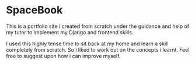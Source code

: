 # SpaceBook
This is a portfolio site i created from scratch under the guidance and help of my tutor to implement my Django and frontend skills.

I used this highly tense time to sit back at my home and learn a skill completely from scratch. So i liked to work out on the concepts i learnt. Feel free to suggest upon 
how i can improve myself.
